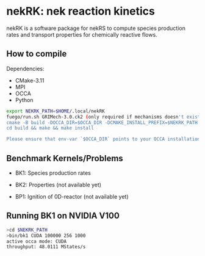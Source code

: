 # nekRK: nek reaction kinetics

nekRK is a software package for nekRS to compute species production rates and transport properties for chemically reactive flows.

## How to compile
Dependencies:
- CMake-3.11
- MPI
- OCCA
- Python

```sh
export NEKRK_PATH=$HOME/.local/nekRK
fuego/run.sh GRIMech-3.0.ck2 (only required if mechanisms doesn't exist in share/mechanism)
cmake -B build -DOCCA_DIR=$OCCA_DIR -DCMAKE_INSTALL_PREFIX=$NEKRK_PATH 
cd build && make && make install

Please ensure that env-var `$OCCA_DIR` points to your OCCA installation. 
```

## Benchmark Kernels/Problems
* BK1: Species production rates
* BK2: Properties (not available yet)

* BP1: Ignition of 0D-reactor (not available yet)

## Running BK1 on NVIDIA V100
```sh
>cd $NEKRK_PATH
>bin/bk1 CUDA 100000 256 1000
active occa mode: CUDA
throughput: 48.0111 MStates/s
```
